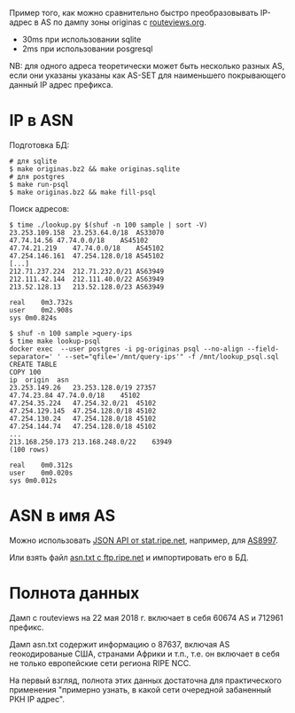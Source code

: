 Пример того, как можно сравнительно быстро преобразовывать IP-адрес в AS по дампу зоны originas с [routeviews.org](http://archive.routeviews.org/).

- 30ms при использовании sqlite
- 2ms при использовании posgresql

NB: для одного адреса теоретически может быть несколько разных AS, если они указаны указаны как AS-SET для наименьшего покрывающего данный IP адрес префикса.

IP в ASN
========

Подготовка БД:

```
# для sqlite
$ make originas.bz2 && make originas.sqlite
# для postgres
$ make run-psql
$ make originas.bz2 && make fill-psql
```

Поиск адресов:

```
$ time ./lookup.py $(shuf -n 100 sample | sort -V) 
23.253.109.158	23.253.64.0/18	AS33070
47.74.14.56	47.74.0.0/18	AS45102
47.74.21.219	47.74.0.0/18	AS45102
47.254.146.161	47.254.128.0/18	AS45102
[...]
212.71.237.224	212.71.232.0/21	AS63949
212.111.42.144	212.111.40.0/22	AS63949
213.52.128.13	213.52.128.0/23	AS63949

real	0m3.732s
user	0m2.908s
sys	0m0.824s
```

```
$ shuf -n 100 sample >query-ips
$ time make lookup-psql 
docker exec  --user postgres -i pg-originas psql --no-align --field-separator='	' --set="qfile='/mnt/query-ips'" -f /mnt/lookup_psql.sql
CREATE TABLE
COPY 100
ip	origin	asn
23.253.149.26	23.253.128.0/19	27357
47.74.23.84	47.74.0.0/18	45102
47.254.35.224	47.254.32.0/21	45102
47.254.129.145	47.254.128.0/18	45102
47.254.130.24	47.254.128.0/18	45102
47.254.144.74	47.254.128.0/18	45102
...
213.168.250.173	213.168.248.0/22	63949
(100 rows)

real	0m0.312s
user	0m0.020s
sys	0m0.012s
```

ASN в имя AS
============

Можно использовать [JSON API от stat.ripe.net](https://stat.ripe.net/docs/data_api#AsOverview), например, для [AS8997](https://stat.ripe.net/data/as-overview/data.json?resource=AS8997).

Или взять файл [asn.txt с ftp.ripe.net](https://ftp.ripe.net/ripe/asnames/asn.txt) и импортировать его в БД.

Полнота данных
==============

Дамп с routeviews на 22 мая 2018 г. включает в себя 60674 AS и 712961 префикс.

Дамп asn.txt содержит информацию о 87637, включая AS геокодированые США, странами Африки и т.п., т.е. он включает в себя не только европейские сети региона RIPE NCC.

На первый взгляд, полнота этих данных достаточна для практического применения "примерно узнать, в какой сети очередной забаненный РКН IP адрес".
